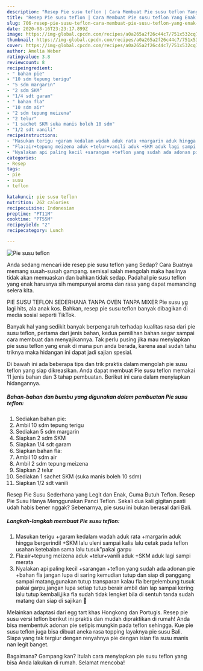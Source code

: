 ```yaml
---
description: "Resep Pie susu teflon | Cara Membuat Pie susu teflon Yang Enak Dan Lezat"
title: "Resep Pie susu teflon | Cara Membuat Pie susu teflon Yang Enak Dan Lezat"
slug: 706-resep-pie-susu-teflon-cara-membuat-pie-susu-teflon-yang-enak-dan-lezat
date: 2020-08-16T23:23:17.899Z
image: https://img-global.cpcdn.com/recipes/a0a265a2f26c44c7/751x532cq70/pie-susu-teflon-foto-resep-utama.jpg
thumbnail: https://img-global.cpcdn.com/recipes/a0a265a2f26c44c7/751x532cq70/pie-susu-teflon-foto-resep-utama.jpg
cover: https://img-global.cpcdn.com/recipes/a0a265a2f26c44c7/751x532cq70/pie-susu-teflon-foto-resep-utama.jpg
author: Amelia Weber
ratingvalue: 3.8
reviewcount: 8
recipeingredient:
- " bahan pie"
- "10 sdm tepung terigu"
- "5 sdm margarin"
- "2 sdm SKM"
- "1/4 sdt garam"
- " bahan fla"
- "10 sdm air"
- "2 sdm tepung meizena"
- "2 telur"
- "1 sachet SKM suka manis boleh 10 sdm"
- "1/2 sdt vanili"
recipeinstructions:
- "Masukan terigu +garam kedalam wadah aduk rata +margarin aduk hingga bergerindil +SKM lalu uleni sampai kalis lalu cetak pada teflon usahan ketebalan sama lalu tusuk&#34;pakai garpu"
- "Fla:air+tepung meizena aduk +telur+vanili aduk +SKM aduk lagi sampi merata"
- "Nyalakan api paling kecil +sarangan +teflon yang sudah ada adonan pie +bahan fla jangan lupa di saring kemudian tutup dan siap di panggang sampai matang,gunakan tutup transparan kalau fla bergelembung tusuk pakai garpu,jangan lupa setiap tutup berair ambil dan lap sampai kering lalu tutup kembali,jika fla sudah tidak lengket bila di sentuh tanda sudah matang dan siap di sajikan 🥰"
categories:
- Resep
tags:
- pie
- susu
- teflon

katakunci: pie susu teflon 
nutrition: 262 calories
recipecuisine: Indonesian
preptime: "PT11M"
cooktime: "PT55M"
recipeyield: "2"
recipecategory: Lunch

---
```



![Pie susu teflon](https://img-global.cpcdn.com/recipes/a0a265a2f26c44c7/751x532cq70/pie-susu-teflon-foto-resep-utama.jpg)

Anda sedang mencari ide resep pie susu teflon yang Sedap? Cara Buatnya memang susah-susah gampang. semisal salah mengolah maka hasilnya tidak akan memuaskan dan bahkan tidak sedap. Padahal pie susu teflon yang enak harusnya sih mempunyai aroma dan rasa yang dapat memancing selera kita.

PIE SUSU TEFLON SEDERHANA TANPA OVEN TANPA MIXER Pie susu yg lagi hits, ala anak kos. Bahkan, resep pie susu teflon banyak dibagikan di media sosial seperti TikTok.

Banyak hal yang sedikit banyak berpengaruh terhadap kualitas rasa dari pie susu teflon, pertama dari jenis bahan, kedua pemilihan bahan segar sampai cara membuat dan menyajikannya. Tak perlu pusing jika mau menyiapkan pie susu teflon yang enak di mana pun anda berada, karena asal sudah tahu triknya maka hidangan ini dapat jadi sajian spesial.


Di bawah ini ada beberapa tips dan trik praktis dalam mengolah pie susu teflon yang siap dikreasikan. Anda dapat membuat Pie susu teflon memakai 11 jenis bahan dan 3 tahap pembuatan. Berikut ini cara dalam menyiapkan hidangannya.

<!--inarticleads1-->

##### Bahan-bahan dan bumbu yang digunakan dalam pembuatan Pie susu teflon:

1. Sediakan  bahan pie:
1. Ambil 10 sdm tepung terigu
1. Sediakan 5 sdm margarin
1. Siapkan 2 sdm SKM
1. Siapkan 1/4 sdt garam
1. Siapkan  bahan fla:
1. Ambil 10 sdm air
1. Ambil 2 sdm tepung meizena
1. Siapkan 2 telur
1. Sediakan 1 sachet SKM (suka manis boleh 10 sdm)
1. Siapkan 1/2 sdt vanili


Resep Pie Susu Sederhana yang Legit dan Enak, Cuma Butuh Teflon. Resep Pie Susu Hanya Menggunakan Panci Teflon. Sekali dua kali gigitan pasti udah habis bener nggak? Sebenarnya, pie susu ini bukan berasal dari Bali. 

<!--inarticleads2-->

##### Langkah-langkah membuat Pie susu teflon:

1. Masukan terigu +garam kedalam wadah aduk rata +margarin aduk hingga bergerindil +SKM lalu uleni sampai kalis lalu cetak pada teflon usahan ketebalan sama lalu tusuk&#34;pakai garpu
1. Fla:air+tepung meizena aduk +telur+vanili aduk +SKM aduk lagi sampi merata
1. Nyalakan api paling kecil +sarangan +teflon yang sudah ada adonan pie +bahan fla jangan lupa di saring kemudian tutup dan siap di panggang sampai matang,gunakan tutup transparan kalau fla bergelembung tusuk pakai garpu,jangan lupa setiap tutup berair ambil dan lap sampai kering lalu tutup kembali,jika fla sudah tidak lengket bila di sentuh tanda sudah matang dan siap di sajikan 🥰


Melainkan adaptasi dari egg tart khas Hongkong dan Portugis. Resep pie susu versi teflon berikut ini praktis dan mudah dipraktikan di rumah! Anda bisa membentuk adonan pie setipis mungkin pada teflon sehingga. Kue pie susu teflon juga bisa dibuat aneka rasa topping layaknya pie susu Bali. Siapa yang tak tergiur dengan renyahnya pie dengan isian fla susu manis nan legit banget. 

Bagaimana? Gampang kan? Itulah cara menyiapkan pie susu teflon yang bisa Anda lakukan di rumah. Selamat mencoba!
